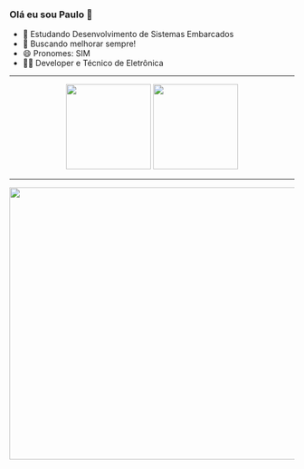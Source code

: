 ### Olá eu sou Paulo 👋


- 🔭 Estudando Desenvolvimento de Sistemas Embarcados
- 🤔 Buscando melhorar sempre!
- 😄 Pronomes: SIM
- 🐱‍👤 Developer e Técnico de Eletrônica

<hr>

<div align="center">
  <img height="150em" src="https://github-readme-stats.vercel.app/api?username=PauloVGDS&show_icons=true&theme=transparent&include_all_commits=true&count_private=true"/>
  <img height="150em" src="https://github-readme-stats.vercel.app/api/top-langs/?username=PauloVGDS&layout=compact&langs_count=7&theme=transparent"/>
</div>



<hr>

<div align="center">
  <img height="480" width="640" src="https://certificates.cs50.io/f0618911-da7c-4095-aae9-15684868f010.png?size=letter">
</div>
